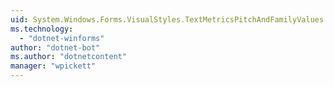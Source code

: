 ```yaml
---
uid: System.Windows.Forms.VisualStyles.TextMetricsPitchAndFamilyValues
ms.technology: 
  - "dotnet-winforms"
author: "dotnet-bot"
ms.author: "dotnetcontent"
manager: "wpickett"
---
```

